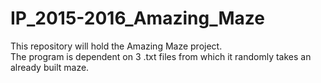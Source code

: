 # IP_2015-2016_Amazing_Maze
This repository will hold the Amazing Maze project.  
The program is dependent on 3 .txt files from  which it randomly takes an already built maze. 
